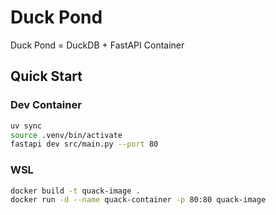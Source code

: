 # Duck Pond
Duck Pond = DuckDB + FastAPI Container

## Quick Start
### Dev Container
```sh
uv sync
source .venv/bin/activate
fastapi dev src/main.py --port 80
```
### WSL
```sh
docker build -t quack-image .
docker run -d --name quack-container -p 80:80 quack-image
```
